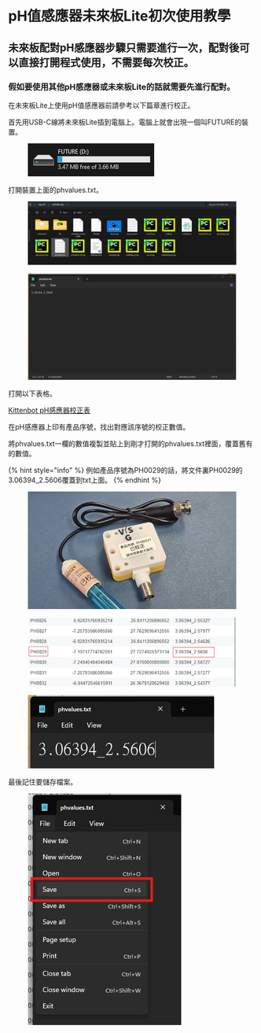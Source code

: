# pH值感應器未來板Lite初次使用教學

## 未來板配對pH感應器步驟只需要進行一次，配對後可以直接打開程式使用，不需要每次校正。

### 假如要使用其他pH感應器或未來板Lite的話就需要先進行配對。

在未來板Lite上使用pH值感應器前請參考以下篇章進行校正。

首先用USB-C線將未來板Lite插到電腦上。電腦上就會出現一個叫FUTURE的裝置。

<figure><img src="../../.gitbook/assets/image (77).png" alt=""><figcaption></figcaption></figure>

打開裝置上面的phvalues.txt。

<figure><img src="../../.gitbook/assets/image (78).png" alt=""><figcaption></figcaption></figure>

<figure><img src="../../.gitbook/assets/image (79).png" alt=""><figcaption></figcaption></figure>

打開以下表格。

[Kittenbot pH感應器校正表](https://docs.google.com/spreadsheets/d/e/2PACX-1vQLuSB8zBGkKfIusgHPma223irdl7URXBmrj7q53Yfq_nhGdVtS0KCjaJpCZedOm8zSXSxPMp4OqNW6/pubhtml?gid=1315113214\&single=true)

在pH感應器上印有產品序號，找出對應該序號的校正數值。

將phvalues.txt一欄的數值複製並貼上到剛才打開的phvalues.txt裡面，覆蓋舊有的數值。

{% hint style="info" %}
例如產品序號為PH0029的話，將文件裏PH0029的3.06394\_2.5606覆蓋到txt上面。
{% endhint %}

<figure><img src="../../.gitbook/assets/ph0029 (1).jpg" alt=""><figcaption></figcaption></figure>

<figure><img src="../../.gitbook/assets/image (83).png" alt=""><figcaption></figcaption></figure>

<figure><img src="../../.gitbook/assets/image (85).png" alt=""><figcaption></figcaption></figure>

最後記住要儲存檔案。

<figure><img src="../../.gitbook/assets/image (84).png" alt=""><figcaption></figcaption></figure>
